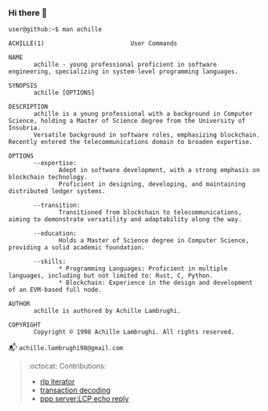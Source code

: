 ### Hi there 👋

```
user@github:~$ man achille

ACHILLE(1)                        User Commands                       

NAME
       achille - young professional proficient in software engineering, specializing in system-level programming languages.

SYNOPSIS
       achille [OPTIONS]

DESCRIPTION
       achille is a young professional with a background in Computer Science, holding a Master of Science degree from the University of Insubria.
       Versatile background in software roles, emphasizing blockchain. Recently entered the telecommunications domain to broaden expertise.

OPTIONS
       --expertise:
              Adept in software development, with a strong emphasis on blockchain technology.
              Proficient in designing, developing, and maintaining distributed ledger systems.

       --transition:
              Transitioned from blockchain to telecommunications, aiming to demonstrate versatility and adaptability along the way.

       --education:
              Holds a Master of Science degree in Computer Science, providing a solid academic foundation.

       --skills:
              * Programming Languages: Proficient in multiple languages, including but not limited to: Rust, C, Python.
              * Blockchain: Experience in the design and development of an EVM-based full node.

AUTHOR
       achille is authored by Achille Lambrughi.

COPYRIGHT
       Copyright © 1998 Achille Lambrughi. All rights reserved.
```

📬 `achille.lambrughi98@gmail.com`

> :octocat: Contributions:
> - [rlp iterator](https://github.com/paritytech/parity-common/issues/761)
> - [transaction decoding](https://github.com/gakonst/ethers-rs/pull/2303)
> - [ppp server:LCP echo reply](https://github.com/accel-ppp/accel-ppp/issues/204)
